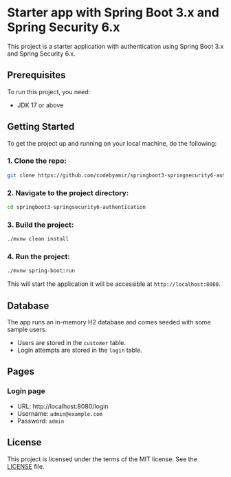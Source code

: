 # Starter app with Spring Boot 3.x and Spring Security 6.x
This project is a starter application with authentication using Spring Boot 3.x and Spring Security 6.x.

## Prerequisites
To run this project, you need:
- JDK 17 or above

## Getting Started
To get the project up and running on your local machine, do the following:

### 1. Clone the repo:
```bash
git clone https://github.com/codebyamir/springboot3-springsecurity6-authentication.git
```

### 2. Navigate to the project directory:

```bash
cd springboot3-springsecurity6-authentication
```

### 3. Build the project:

```bash
./mvnw clean install
```

### 4. Run the project:
```bash
./mvnw spring-boot:run
```

This will start the application it will be accessible at `http://localhost:8080`.

## Database

The app runs an in-memory H2 database and comes seeded with some sample users.

- Users are stored in the `customer` table.
- Login attempts are stored in the `login` table.

## Pages

### Login page

- URL: http://localhost:8080/login
- Username: `admin@example.com`
- Password: `admin`



## License

This project is licensed under the terms of the MIT license. See the [LICENSE](LICENSE.md) file.
